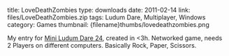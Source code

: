 title: LoveDeathZombies
type: downloads
date: 2011-02-14
link: files/LoveDeathZombies.zip
tags: Ludum Dare, Multiplayer, Windows
category: Games
thumbnail: {filename}thumbs/lovedeathzombies.png

My entry for [Mini Ludum Dare 24](http://www.ludumdare.com/compo/minild-24/), created in <3h. Networked game, needs 2 Players on different computers. Basically Rock, Paper, Scissors.
